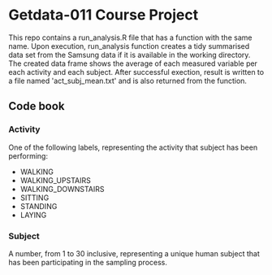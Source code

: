 # Getdata-011 Course Project

This repo contains a run_analysis.R file that has a function with the same name. Upon execution, run_analysis function creates a tidy summarised data set from the Samsung data if it is available in the working directory. The created data frame shows the average of each measured variable per each activity and each subject. After successful exection, result is written to a file named 'act_subj_mean.txt' and is also returned from the function.

## Code book
### Activity
One of the following labels, representing the activity that subject has been performing:
* WALKING
* WALKING_UPSTAIRS
* WALKING_DOWNSTAIRS
* SITTING
* STANDING
* LAYING

### Subject
A number, from 1 to 30 inclusive, representing a unique human subject that has been participating in the sampling process.
